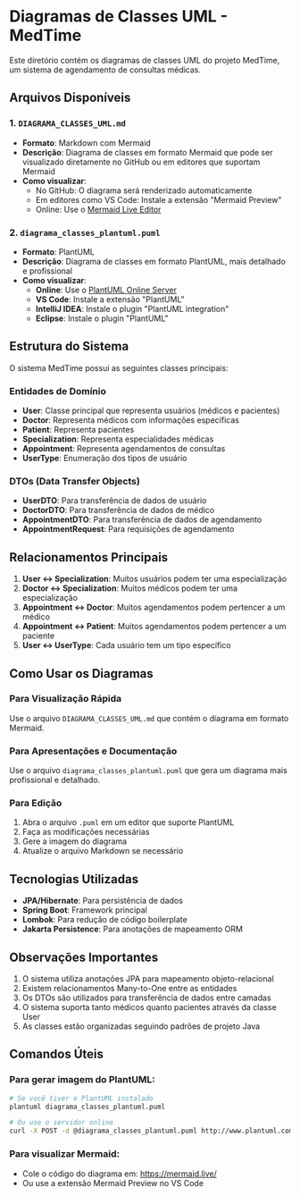 # Diagramas de Classes UML - MedTime

Este diretório contém os diagramas de classes UML do projeto MedTime, um sistema de agendamento de consultas médicas.

## Arquivos Disponíveis

### 1. `DIAGRAMA_CLASSES_UML.md`
- **Formato**: Markdown com Mermaid
- **Descrição**: Diagrama de classes em formato Mermaid que pode ser visualizado diretamente no GitHub ou em editores que suportam Mermaid
- **Como visualizar**: 
  - No GitHub: O diagrama será renderizado automaticamente
  - Em editores como VS Code: Instale a extensão "Mermaid Preview"
  - Online: Use o [Mermaid Live Editor](https://mermaid.live/)

### 2. `diagrama_classes_plantuml.puml`
- **Formato**: PlantUML
- **Descrição**: Diagrama de classes em formato PlantUML, mais detalhado e profissional
- **Como visualizar**:
  - **Online**: Use o [PlantUML Online Server](http://www.plantuml.com/plantuml/uml/)
  - **VS Code**: Instale a extensão "PlantUML"
  - **IntelliJ IDEA**: Instale o plugin "PlantUML integration"
  - **Eclipse**: Instale o plugin "PlantUML"

## Estrutura do Sistema

O sistema MedTime possui as seguintes classes principais:

### Entidades de Domínio
- **User**: Classe principal que representa usuários (médicos e pacientes)
- **Doctor**: Representa médicos com informações específicas
- **Patient**: Representa pacientes
- **Specialization**: Representa especialidades médicas
- **Appointment**: Representa agendamentos de consultas
- **UserType**: Enumeração dos tipos de usuário

### DTOs (Data Transfer Objects)
- **UserDTO**: Para transferência de dados de usuário
- **DoctorDTO**: Para transferência de dados de médico
- **AppointmentDTO**: Para transferência de dados de agendamento
- **AppointmentRequest**: Para requisições de agendamento

## Relacionamentos Principais

1. **User ↔ Specialization**: Muitos usuários podem ter uma especialização
2. **Doctor ↔ Specialization**: Muitos médicos podem ter uma especialização
3. **Appointment ↔ Doctor**: Muitos agendamentos podem pertencer a um médico
4. **Appointment ↔ Patient**: Muitos agendamentos podem pertencer a um paciente
5. **User ↔ UserType**: Cada usuário tem um tipo específico

## Como Usar os Diagramas

### Para Visualização Rápida
Use o arquivo `DIAGRAMA_CLASSES_UML.md` que contém o diagrama em formato Mermaid.

### Para Apresentações e Documentação
Use o arquivo `diagrama_classes_plantuml.puml` que gera um diagrama mais profissional e detalhado.

### Para Edição
1. Abra o arquivo `.puml` em um editor que suporte PlantUML
2. Faça as modificações necessárias
3. Gere a imagem do diagrama
4. Atualize o arquivo Markdown se necessário

## Tecnologias Utilizadas

- **JPA/Hibernate**: Para persistência de dados
- **Spring Boot**: Framework principal
- **Lombok**: Para redução de código boilerplate
- **Jakarta Persistence**: Para anotações de mapeamento ORM

## Observações Importantes

1. O sistema utiliza anotações JPA para mapeamento objeto-relacional
2. Existem relacionamentos Many-to-One entre as entidades
3. Os DTOs são utilizados para transferência de dados entre camadas
4. O sistema suporta tanto médicos quanto pacientes através da classe User
5. As classes estão organizadas seguindo padrões de projeto Java

## Comandos Úteis

### Para gerar imagem do PlantUML:
```bash
# Se você tiver o PlantUML instalado
plantuml diagrama_classes_plantuml.puml

# Ou use o servidor online
curl -X POST -d @diagrama_classes_plantuml.puml http://www.plantuml.com/plantuml/png/
```

### Para visualizar Mermaid:
- Cole o código do diagrama em: https://mermaid.live/
- Ou use a extensão Mermaid Preview no VS Code 